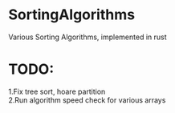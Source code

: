 # SortingAlgorithms
Various Sorting Algorithms, implemented in rust

# TODO:
1.Fix tree sort, hoare partition    
2.Run algorithm speed check for various arrays   
